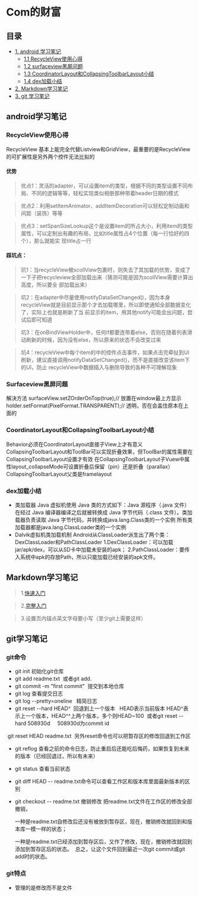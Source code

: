 # Com的财富

## 目录
* [1. android 学习笔记](#android学习笔记)
  * [1.1 RecycleView使用心得](#recycleview使用心得)
  * [1.2 surfaceview黑屏问题](#surfaceview黑屏问题)
  * [1.3 CoordinatorLayout和CollapsingToolbarLayout小结](#coordinatorlayout和collapsingtoolbarlayout小结)
  * [1.4 dex加载小结](#dex加载小结)
* [2. Markdown学习笔记](#markdown学习笔记)
* [3. git 学习笔记](#git学习笔记)

## android学习笔记 
### RecycleView使用心得

  RecycleView 基本上能完全代替Listview和GridView，最重要的是RecycleView的可扩展性是另外两个控件无法比拟的
  
#### 优势

> 优点1：灵活的adapter，可以设置item的类型，根据不同的类型设置不同布局、不同的逻辑等等，轻松实现类似相册那种带着header日期的模式

> 优点2：利用setItemAnimator、addItemDecoration可以轻松定制动画和间距（装饰）等等

> 优点3：setSpanSizeLookup这个是设置item的所占大小，利用item的类型属性，可以定制出有趣的布局，比如title属性占4个位置（每一行恰好的四个），那么就能实  现title占一行

#### 踩坑点：
> 坑1：当recycleView被scollView包裹时，则失去了其加载的优势，变成了一下子把recycleview全部加载出来（猜测可能是因为scollView需要计算出高度，所以要全  部加载出来）

> 坑2：在adapter中尽量使用notifyDataSetChanged()，因为本身recycleView就是目前显示那个才去加载哪里，所以即使通知全部数据变化了，实际上也就是刷新了当   前显示的item，用其他notify可能会出问题，尝试后即可知道

> 坑3：在onBindViewHolder中，任何if都要连带着else，否则在随着列表滑动刷新的时候，因为没有else，所以原来的状态不会改变过来

> 坑4：recycleView中每个item的中的控件点击事件，如果点击完牵扯到UI刷新，建议直接调用notifyDataSetChanged()，而不是直接改变该item下的UI，防止         recycleView中数据插入与删除导致的各种不可理解现象

### Surfaceview黑屏问题
解决方法
surfaceView.setZOrderOnTop(true);// 放置在window最上方显示
holder.setFormat(PixelFormat.TRANSPARENT);// 透明，否在会盖住原本在上面的

### CoordinatorLayout和CollapsingToolbarLayout小结
Behavior必须在CoordinatorLayout直接子View上才有意义
CollapsingToolbarLayout和ToolBar可以实现折叠效果，但ToolBar的属性需要在CollapsingToolbarLayout设置才有效
在CollapsingToolbarLayout子Vuew中属性layout_collapseMode可设置折叠后保留（pin）还是折叠（parallax）
CollapsingToolbarLayout父类是framelayout

### dex加载小结
- 类加载器
Java 虚拟机使用 Java 类的方式如下：Java 源程序（.java 文件）在经过 Java 编译器编译之后就被转换成 Java 字节代码（.class 文件）。类加载器负责读取 Java 字节代码，并转换成java.lang.Class类的一个实例
所有类加载器都是java.lang.ClassLoader类的一个实例
- Dalvik虚拟机类加载机制
Android从ClassLoader派生出了两个类：DexClassLoader和PathClassLoader
1.DexClassLoader：可以加载jar/apk/dex，可以从SD卡中加载未安装的apk；
2.PathClassLoader：要传入系统中apk的存放Path，所以只能加载已经安装的apk文件。

## Markdown学习笔记
> 1.[快速入门](http://wowubuntu.com/markdown/basic.html)

> 2.[完整入门](http://wowubuntu.com/markdown/index.html)

> 3.设置页内锚点英文字母要小写（至少git上需要这样）

## git学习笔记
### git命令
* git init 初始化git仓库
* git add readme.txt  或者git add.
* git commit -m "first commit"  提交到本地仓库
* git log 查看提交日志
* git log --pretty=oneline   精简日志
* git reset --hard HEAD^  回退到上一个版本   HEAD表示当前版本 HEAD^表示上一个版本，HEAD^^上两个版本，多个则HEAD~100
  或者git reset --hard 508930d     508930d为commit id
  
  git reset HEAD readme.txt  另外reset命令也可以把暂存区的修改回退到工作区
* git reflog 查看之前的命令日志，防止重启后还能吃后悔药，如果恢复到未来的版本（已经回退过，所以有未来）
* git status 查看当前状态
* git diff HEAD -- readme.txt命令可以查看工作区和版本库里面最新版本的区别
* git checkout -- readme.txt 撤销修改 把readme.txt文件在工作区的修改全部撤销，

  一种是readme.txt自修改后还没有被放到暂存区，现在，撤销修改就回到和版本库一模一样的状态；
  
  一种是readme.txt已经添加到暂存区后，又作了修改，现在，撤销修改就回到添加到暂存区后的状态。
  总之，让这个文件回到最近一次git commit或git add时的状态。

### git特点
* 管理的是修改而不是文件

